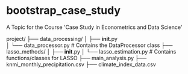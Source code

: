 # bootstrap_case_study
A Topic for the Course 'Case Study in Econometrics and Data Science'

project/
├── data_processing/
│   ├── __init__.py      
│   └── data_processor.py     # Contains the DataProcessor class
├── lasso_methods/
│   ├── __init__.py
│   └── lasso_estimation.py   # Contains functions/classes for LASSO
├── main_analysis.py
├── knmi_monthly_precipitation.csv
├── climate_index_data.csv

